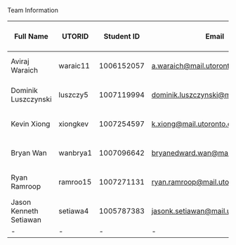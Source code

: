Team Information

| Full Name | UTORID | Student ID | Email | Best Way to Contact | Discord Username |
| - | - | - | - | - | - |
| Aviraj Waraich | waraic11 | 1006152057 | a.waraich@mail.utoronto.ca | 905-921-7409 | ThaExec#6187 |
| Dominik Luszczynski | luszczy5 | 1007119994 | dominik.luszczynski@mail.utoronto.ca | 647-545-5132 | GOD#1453 |
| Kevin Xiong | xiongkev | 1007254597 | k.xiong@mail.utoronto.ca | 416-560-8896 | this is agony#3530 |
| Bryan Wan | wanbrya1 | 1007096642 | bryanedward.wan@mail.utoronto.ca | 437-983-0393 | bew#5098 |
| Ryan Ramroop | ramroo15 | 1007271131 | ryan.ramroop@mail.utoronto.ca | 647-554-7250 | dopplerz#7777 |
| Jason Kenneth Setiawan | setiawa4 | 1005787383 | jasonk.setiawan@mail.utoronto.ca | 437-986-2169 | iNubz#7704 |
| - | - | - | - | - | - |
